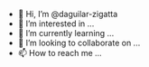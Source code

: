 - 👋 Hi, I’m @daguilar-zigatta
- 👀 I’m interested in ...
- 🌱 I’m currently learning ...
- 💞️ I’m looking to collaborate on ...
- 📫 How to reach me ...

<!---
daguilar-zigatta/daguilar-zigatta is a ✨ special ✨ repository because its `README.md` (this file) appears on your GitHub profile.
You can click the Preview link to take a look at your changes.
--->
